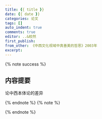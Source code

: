 ```yaml
---
title: {{ title }}
date: {{ date }}
categories: 论文
tags: []
auto_indent: true
comments: true
editor: ..&皎然
first_publish:
from_other: 《中西文化视域中真善美的哲思》2003年
excerpt:
---
```

{% note success %}
## 内容提要
论中西本体论的差异

{% endnote %}
{% note %}

{% endnote %}
